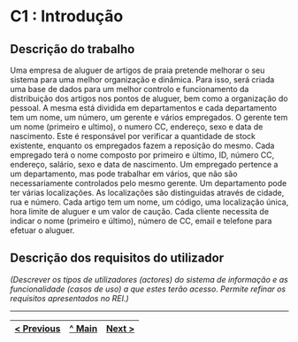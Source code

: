 # C1 : Introdução


## Descrição do trabalho
Uma empresa de aluguer de artigos de praia pretende melhorar o seu sistema para uma melhor organização e dinâmica. Para isso, será criada uma base de dados para um melhor controlo e funcionamento da distribuição dos artigos nos pontos de aluguer, bem como a organização do pessoal.
A mesma está dividida em departamentos e cada departamento tem um nome, um número, um gerente e vários empregados. O gerente tem um nome (primeiro e ultimo), o numero CC, endereço, sexo e data de nascimento. Este é responsável por verificar a quantidade de stock existente, enquanto os empregados fazem a reposição do mesmo. Cada empregado terá o nome composto por primeiro e último, ID, número CC, endereço, salário, sexo e data de nascimento. Um empregado pertence a um departamento, mas pode trabalhar em vários, que não são necessariamente controlados pelo mesmo gerente. Um departamento pode ter várias localizações. As localizações são distinguidas através de cidade, rua e número. Cada artigo tem um nome, um código, uma localização única, hora limite de aluguer e um valor de caução. Cada cliente necessita de indicar o nome (primeiro e último), número de CC, email e telefone para efetuar o aluguer.

## Descrição dos requisitos do utilizador

_(Descrever os tipos de utilizadores (actores) do sistema de informação e as funcionalidade (casos de uso) a que estes terão acesso. Permite refinar os requisitos apresentados no REI.)_


---
[< Previous](rebd00.md) | [^ Main](https://github.com/exemploTrabalho/reportSIBD/) | [Next >](rebd02.md)
:--- | :---: | ---: 
